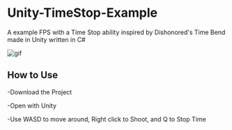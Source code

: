 # Unity-TimeStop-Example
A example FPS with a Time Stop ability inspired by Dishonored's Time Bend made in Unity written in C#

![gif](https://media.giphy.com/media/ZejEleLtB1URB3tfHK/giphy.gif)

How to Use
------------
-Download the Project

-Open with Unity

-Use WASD to move around, Right click to Shoot, and Q to Stop Time
